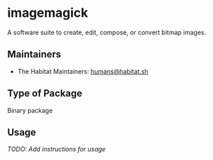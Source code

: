 # imagemagick

A software suite to create, edit, compose, or convert bitmap images.

## Maintainers

* The Habitat Maintainers: <humans@habitat.sh>

## Type of Package

Binary package

## Usage

*TODO: Add instructions for usage*
